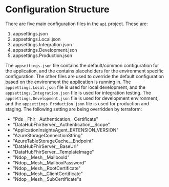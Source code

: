 # Configuration Structure

There are five main configuration files in the `api` project. These are:

1. appsettings.json
1. appsettings.Local.json
1. appsettings.Integration.json
1. appsettings.Development.json
1. appsettings.Production.json

The `appsettings.json` file contains the default/common configuration for the application, and the contains placeholders for the environment specific configuration.
The other files are used to override the default configuration based on the environment the application is running in. The `appsettings.Local.json` file is used for local development, and the `appsettings.Integration.json` file is used for integration testing. The `appsettings.Development.json` file is used for development environment, and the `appsettings.Production.json` file is used for production and staging.
The following setting are being overridden by terraform:

- "Pds__Fhir__Authentication__Certificate"
- "DataHubFhirServer__Authentication__Scope"
- "ApplicationInsightsAgent_EXTENSION_VERSION"
- "AzureStorageConnectionString"
- "AzureTableStorageCache__Endpoint"
- "DataHubFhirServer__BaseUrl"
- "DataHubFhirServer__TemplateImage"
- "Ndop__Mesh__MailboxId"
- "Ndop__Mesh__MailboxPassword"
- "Ndop__Mesh__RootCertificate"
- "Ndop__Mesh__ClientCertificate"
- "Ndop__Mesh__SubCertificate"s